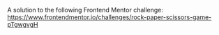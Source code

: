 A solution to the following Frontend Mentor challenge: https://www.frontendmentor.io/challenges/rock-paper-scissors-game-pTgwgvgH